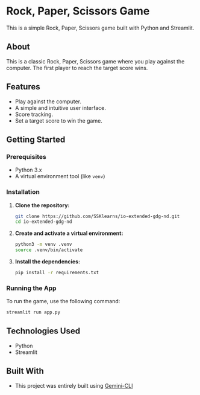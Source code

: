 
# Rock, Paper, Scissors Game

This is a simple Rock, Paper, Scissors game built with Python and Streamlit.

## About

This is a classic Rock, Paper, Scissors game where you play against the computer. The first player to reach the target score wins.

## Features

- Play against the computer.
- A simple and intuitive user interface.
- Score tracking.
- Set a target score to win the game.

## Getting Started

### Prerequisites

- Python 3.x
- A virtual environment tool (like `venv`)

### Installation

1. **Clone the repository:**

   ```bash
   git clone https://github.com/SSKlearns/io-extended-gdg-nd.git
   cd io-extended-gdg-nd
   ```

2. **Create and activate a virtual environment:**

   ```bash
   python3 -m venv .venv
   source .venv/bin/activate
   ```

3. **Install the dependencies:**

   ```bash
   pip install -r requirements.txt
   ```

### Running the App

To run the game, use the following command:

```bash
streamlit run app.py
```

## Technologies Used

- Python
- Streamlit

## Built With

* This project was entirely built using [Gemini-CLI](https://github.com/google/gemini-cli)
